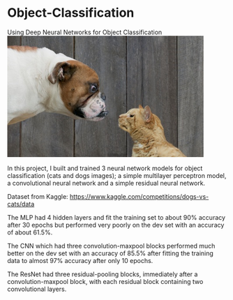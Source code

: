 # Object-Classification
Using Deep Neural Networks for Object Classification <br>
![Cat and Dog Image](https://github.com/davidakhihiero/Object-Classification/blob/main/images/Cat%20and%20Dog.jpg?raw=true)

In this project, I built and trained 3 neural network models for object classification (cats and dogs images); a simple multilayer perceptron
model, a convolutional neural network and a simple residual neural network.

Dataset from Kaggle: https://www.kaggle.com/competitions/dogs-vs-cats/data

The MLP had 4 hidden layers and fit the training set to about 90% accuracy after 30 epochs but performed very poorly on the dev set with
an accuracy of about 61.5%. 

The CNN which had three convolution-maxpool blocks performed much better on the dev set with an accuracy of 85.5% after fitting the 
training data to almost 97% accuracy after only 10 epochs.

The ResNet had three residual-pooling blocks, immediately after a convolution-maxpool block, with each residual block containing two convolutional 
layers. 
